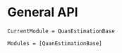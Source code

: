 # General API

```@meta
CurrentModule = QuanEstimationBase
```

```@autodocs
Modules = [QuanEstimationBase]
```
